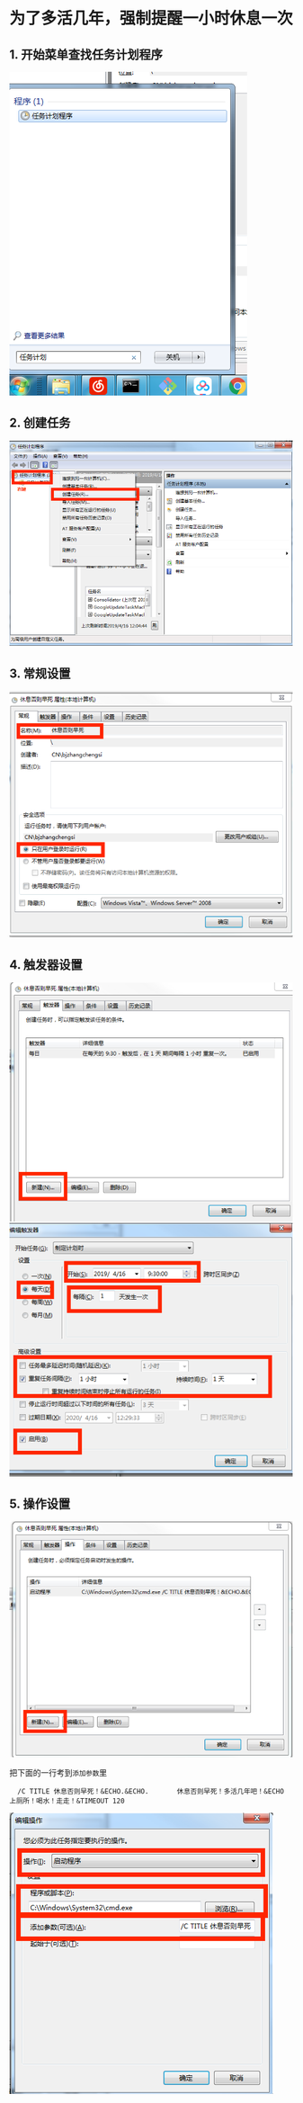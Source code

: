 # 为了多活几年，强制提醒一小时休息一次

## 1. 开始菜单查找任务计划程序

![](./开始.png)

## 2. 创建任务

![](./创建任务.png)

## 3. 常规设置

![](./常规.png)

## 4. 触发器设置

![](./触发器-新建.png)
![](./触发器-详情.png)

## 5. 操作设置

![](./操作-新建.png)

把下面的一行考到`添加参数`里

      /C TITLE 休息否则早死！&ECHO.&ECHO.       休息否则早死！多活几年吧！&ECHO       上厕所！喝水！走走！&TIMEOUT 120

![](./操作-详情.png)

